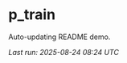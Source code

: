 # p_train

Auto-updating README demo.

<!--START_SECTION:status-->
_Last run: 2025-08-24 08:24 UTC_
<!--END_SECTION:status-->






































































































